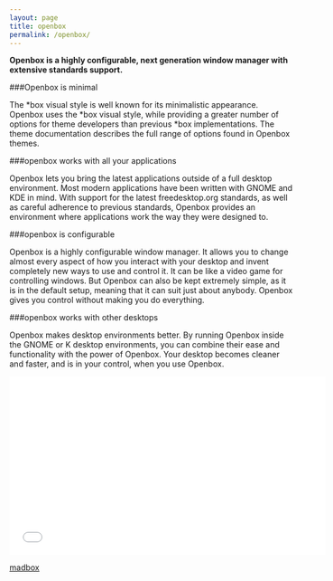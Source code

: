 ```yaml
---
layout: page
title: openbox
permalink: /openbox/
---
```


**Openbox is a highly configurable, next generation window manager with extensive standards support.**

###Openbox is minimal

The *box visual style is well known for its minimalistic appearance. 
Openbox uses the *box visual style, while providing a greater number 
of options for theme developers than previous *box implementations. 
The theme documentation describes the full range of options found in 
Openbox themes.

###openbox works with all your applications

Openbox lets you bring the latest applications outside of a full 
desktop environment. Most modern applications have been written with 
GNOME and KDE in mind. With support for the latest freedesktop.org 
standards, as well as careful adherence to previous standards, 
Openbox provides an environment where applications work the way they 
were designed to.

###openbox is configurable

Openbox is a highly configurable window manager. It allows you to 
change almost every aspect of how you interact with your desktop and 
invent completely new ways to use and control it. It can be like a 
video game for controlling windows. But Openbox can also be kept 
extremely simple, as it is in the default setup, meaning that it can 
suit just about anybody. Openbox gives you control without making 
you do everything.

###openbox works with other desktops

Openbox makes desktop environments better. By running Openbox inside 
the GNOME or K desktop environments, you can combine their ease and 
functionality with the power of Openbox. Your desktop becomes 
cleaner and faster, and is in your control, when you use Openbox. 

<iframe width="560" height="315" src="//www.youtube.com/embed/vwjSog0V7ZE" frameborder="0" allowfullscreen></iframe>


<a href="{{ site.baseurl }}/madbox/">madbox</a>
